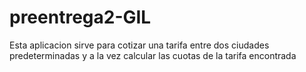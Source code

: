 # preentrega2-GIL
Esta aplicacion sirve para cotizar una tarifa entre dos ciudades predeterminadas y a la vez calcular las cuotas de la tarifa encontrada
